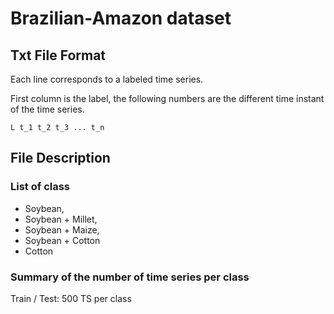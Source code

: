 # Brazilian-Amazon dataset

## Txt File Format ##

Each line corresponds to a labeled time series.

First column is the label, the following numbers are the different time instant of the time series.

`L t_1 t_2 t_3 ... t_n`

## File Description ##

### List of class

* Soybean,
* Soybean + Millet,
* Soybean + Maize,
* Soybean + Cotton
* Cotton

### Summary of the number of time series per class

Train / Test: 500 TS per class
